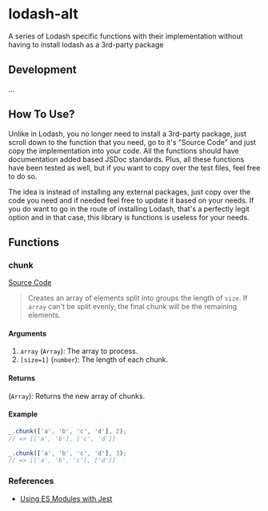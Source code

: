 # lodash-alt

A series of Lodash specific functions with their implementation without having to install lodash as a 3rd-party package

## Development

...

## How To Use?

Unlike in Lodash, you no longer need to install a 3rd-party package, just scroll down to the function that you need, go to it's "Source Code" and just copy the implementation into your code. All the functions should have documentation added based JSDoc standards. Plus, all these functions have been tested as well, but if you want to copy over the test files, feel free to do so.

The idea is instead of installing any external packages, just copy over the code you need and if needed feel free to update it based on your needs. If you do want to go in the route of installing Lodash, that's a perfectly legit option and in that case, this library is functions is useless for your needs.

## Functions

### **chunk**

[Source Code](./src/chunk.mjs)

> Creates an array of elements split into groups the length of `size`. If `array` can't be split evenly, the final chunk will be the remaining elements.

#### Arguments

1. `array` (`Array`): The array to process.
2. `[size=1]` (`number`): The length of each chunk.

#### Returns

(`Array`): Returns the new array of chunks.

#### Example

```js
_.chunk(['a', 'b', 'c', 'd'], 2);
// => [['a', 'b'], ['c', 'd']]

_.chunk(['a', 'b', 'c', 'd'], 3);
// => [['a', 'b', 'c'], ['d']]
```

### References

- [Using ES Modules with Jest](https://www.sammeechward.com/jest-and-esmodules)
